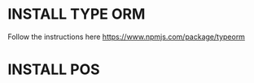 

INSTALL TYPE ORM
===================
Follow the instructions here
https://www.npmjs.com/package/typeorm


INSTALL POS
==============
